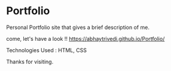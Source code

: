 # Portfolio
Personal Portfolio site that gives a brief description of me.

come, let's have a look !!
https://abhaytrivedi.github.io/Portfolio/

Technologies Used : HTML, CSS

Thanks for visiting.
